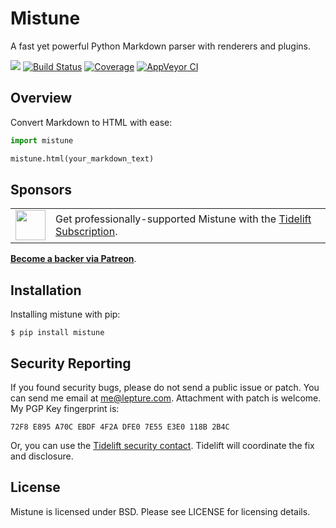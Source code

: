 # Mistune

A fast yet powerful Python Markdown parser with renderers and plugins.

<a href="https://lepture.com/donate"><img src="https://badgen.net/badge/donate/lepture/ff69b4?icon=patreon" /></a>
<a href="https://travis-ci.com/lepture/mistune"><img src="https://badgen.net/travis/lepture/mistune/v2.0" alt="Build Status"></a>
<a href="https://codecov.io/gh/lepture/mistune"><img src="https://badgen.net/codecov/c/github/lepture/mistune/v2.0" alt="Coverage"></a>
<a href="https://ci.appveyor.com/project/lepture/mistune"><img src="https://badgen.net/appveyor/ci/lepture/mistune/v2.0" alt="AppVeyor CI"></a>

## Overview

Convert Markdown to HTML with ease:

```python
import mistune

mistune.html(your_markdown_text)
```

## Sponsors

<table>
  <tr>
    <td><img align="middle" width="48" src="https://user-images.githubusercontent.com/2379650/45126032-50b69880-b13f-11e8-9c2c-abd16c433495.png"></td>
    <td>Get professionally-supported Mistune with the <a href="https://tidelift.com/subscription/pkg/pypi-mistune?utm_source=pypi-mistune&utm_medium=referral&utm_campaign=readme">Tidelift Subscription</a>.
    </td>
  </tr>
</table>

[**Become a backer via Patreon**](https://www.patreon.com/lepture).

## Installation

Installing mistune with pip:

```shell
$ pip install mistune
```


## Security Reporting

If you found security bugs, please do not send a public issue or patch.
You can send me email at <me@lepture.com>. Attachment with patch is welcome.
My PGP Key fingerprint is:

```
72F8 E895 A70C EBDF 4F2A DFE0 7E55 E3E0 118B 2B4C
```

Or, you can use the [Tidelift security contact](https://tidelift.com/security).
Tidelift will coordinate the fix and disclosure.

## License

Mistune is licensed under BSD. Please see LICENSE for licensing details.
